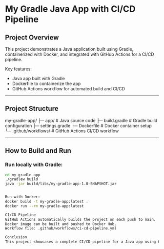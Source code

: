 # My Gradle Java App with CI/CD Pipeline

## Project Overview
This project demonstrates a Java application built using Gradle, containerized with Docker, and integrated with GitHub Actions for a CI/CD pipeline.

Key features:
- Java app built with Gradle
- Dockerfile to containerize the app
- GitHub Actions workflow for automated build and CI/CD

---

## Project Structure
my-gradle-app/
├─ app/ # Java source code
├─ build.gradle # Gradle build configuration
├─ settings.gradle
├─ Dockerfile # Docker container setup
└─ .github/workflows/ # GitHub Actions CI/CD workflow



---

## How to Build and Run

### Run locally with Gradle:
```bash
cd my-gradle-app
./gradlew build
java -jar build/libs/my-gradle-app-1.0-SNAPSHOT.jar


Run with Docker:
docker build -t my-gradle-app:latest .
docker run --rm my-gradle-app:latest

CI/CD Pipeline
GitHub Actions automatically builds the project on each push to main.
Docker image can be built and pushed to Docker Hub.
Workflow file: .github/workflows/ci-cd-pipeline.yml

Conclusion
This project showcases a complete CI/CD pipeline for a Java app using Gradle and Docker, demonstrating real-world DevOps practices.

